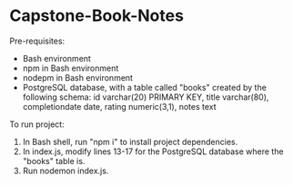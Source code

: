 # Capstone-Book-Notes

Pre-requisites:
- Bash environment
- npm in Bash environment
- nodepm in Bash environment
- PostgreSQL database, with a table called "books" created by the following schema:
    id varchar(20) PRIMARY KEY,
    title varchar(80),
    completiondate date,
    rating numeric(3,1),
    notes text

To run project:
1. In Bash shell, run "npm i" to install project dependencies.
2. In index.js, modify lines 13-17 for the PostgreSQL database where the "books" table is.
3. Run nodemon index.js.

